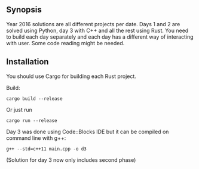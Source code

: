 ## Synopsis

Year 2016 solutions are all different projects per date. Days 1 and 2 are solved using Python, day 3 with C++ and all the rest using Rust. You need to build each day separately and each day has a different way of interacting with user. Some code reading might be needed.

## Installation

You should use Cargo for building each Rust project.

Build:

	cargo build --release

Or just run

	cargo run --release

Day 3 was done using Code::Blocks IDE but it can be compiled on command line with g++:

	g++ --std=c++11 main.cpp -o d3

(Solution for day 3 now only includes second phase)
